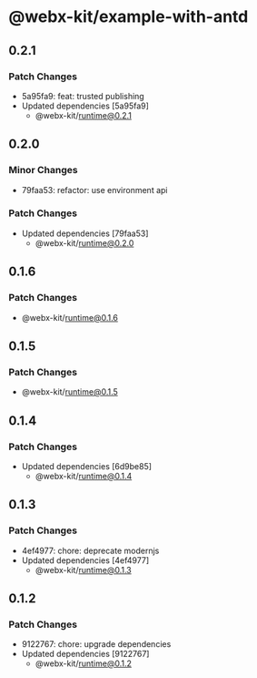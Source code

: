 # @webx-kit/example-with-antd

## 0.2.1

### Patch Changes

- 5a95fa9: feat: trusted publishing
- Updated dependencies [5a95fa9]
  - @webx-kit/runtime@0.2.1

## 0.2.0

### Minor Changes

- 79faa53: refactor: use environment api

### Patch Changes

- Updated dependencies [79faa53]
  - @webx-kit/runtime@0.2.0

## 0.1.6

### Patch Changes

- @webx-kit/runtime@0.1.6

## 0.1.5

### Patch Changes

- @webx-kit/runtime@0.1.5

## 0.1.4

### Patch Changes

- Updated dependencies [6d9be85]
  - @webx-kit/runtime@0.1.4

## 0.1.3

### Patch Changes

- 4ef4977: chore: deprecate modernjs
- Updated dependencies [4ef4977]
  - @webx-kit/runtime@0.1.3

## 0.1.2

### Patch Changes

- 9122767: chore: upgrade dependencies
- Updated dependencies [9122767]
  - @webx-kit/runtime@0.1.2
